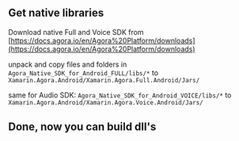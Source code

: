 ## Get native libraries

Download native Full and Voice SDK from [https://docs.agora.io/en/Agora%20Platform/downloads](https://docs.agora.io/en/Agora%20Platform/downloads)

unpack and copy files and folders in `Agora_Native_SDK_for_Android_FULL/libs/*` to `Xamarin.Agora.Android/Xamarin.Agora.Full.Android/Jars/`

same for Audio SDK: `Agora_Native_SDK_for_Android_VOICE/libs/*` to `Xamarin.Agora.Android/Xamarin.Agora.Voice.Android/Jars/`

## Done, now you can build dll's
